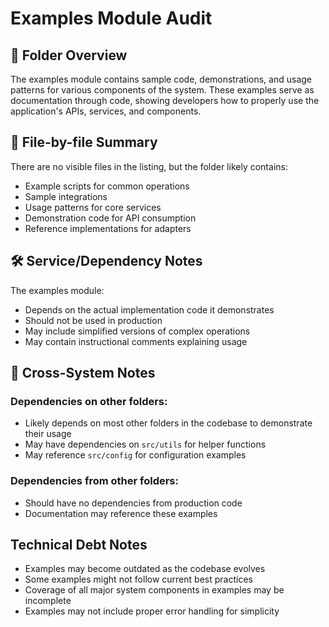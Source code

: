 # Examples Module Audit

## 🧾 Folder Overview

The examples module contains sample code, demonstrations, and usage patterns for various components of the system. These examples serve as documentation through code, showing developers how to properly use the application's APIs, services, and components.

## 📁 File-by-file Summary

There are no visible files in the listing, but the folder likely contains:

- Example scripts for common operations
- Sample integrations
- Usage patterns for core services
- Demonstration code for API consumption
- Reference implementations for adapters

## 🛠️ Service/Dependency Notes

The examples module:
- Depends on the actual implementation code it demonstrates
- Should not be used in production
- May include simplified versions of complex operations
- May contain instructional comments explaining usage

## 📌 Cross-System Notes

### Dependencies on other folders:
- Likely depends on most other folders in the codebase to demonstrate their usage
- May have dependencies on `src/utils` for helper functions
- May reference `src/config` for configuration examples

### Dependencies from other folders:
- Should have no dependencies from production code
- Documentation may reference these examples

## Technical Debt Notes

- Examples may become outdated as the codebase evolves
- Some examples might not follow current best practices
- Coverage of all major system components in examples may be incomplete
- Examples may not include proper error handling for simplicity 